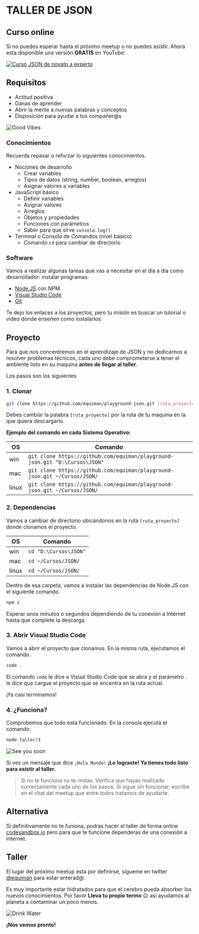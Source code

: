 # TALLER DE JSON

## Curso online

Si no puedes esperar hasta el próximo meetup o no puedes asistir. Ahora esta disponible una versión **GRATIS** en YouTube:

[![Curso JSON de novato a experto](https://img.youtube.com/vi/JJFXgEpcGbg/0.jpg)](https://www.youtube.com/playlist?list=PLrDTf5qnZdEAiHO19QB9hq5QXAef1h8oY)

## Requisitos

* Actitud positiva
* Ganas de aprender
* Abrir la mente a nuevas palabras y conceptos
* Disposición para ayudar a tus compañer@s

![Good Vibes](https://media.giphy.com/media/62cT89Nnbb7Gnplz0e/giphy.gif)

### Conocimientos

Recuerda repasar o reforzar lo siguientes conocimientos.

* Nociones de desarrollo
  * Crear variables
  * Tipos de datos (string, number, boolean, arreglos)
  * Asignar valores a variables
* JavaScript básico
  * Definir variables
  * Asignar valores
  * Arreglos
  * Objetos y propiedades
  * Funciones con parámetros
  * Saber para que sirve `console.log()`
* Terminal o Consola de Comandos (nivel básico)
  * Comando `cd` para cambiar de directorio

### Software

Vamos a realizar algunas tareas que vas a necesitar en el dia a dia como desarrollador: instalar programas:

* [Node.JS](https://nodejs.org/) con NPM
* [Visual Studio Code](https://code.visualstudio.com/)
* [Git](https://git-scm.com/)

Te dejo los enlaces a los proyectos, pero tu misión es buscar un tutorial o video donde enseñen como instalarlos.


## Proyecto

Para que nos concentremos en el aprendizaje de JSON y no dedicarnos a resolver problemas técnicos, cada uno debe comprometerse a tener el ambiente listo en su maquina **antes de llegar al taller**.

Los pasos son los siguientes

### 1. Clonar

```bash
git clone https://github.com/equiman/playground-json.git [ruta_proyecto]
```

Debes cambiar la palabra `[ruta_proyecto]` por la ruta de tu maquina en la que quiera descargarlo.

**Ejemplo del comando en cada Sistema Operativo:**

| OS | Comando |
| --- | --- |
| win | `git clone https://github.com/equiman/playground-json.git "D:\Cursos\JSON"` |
| mac | `git clone https://github.com/equiman/playground-json.git ~/Cursos/JSON/` |
| linux | `git clone https://github.com/equiman/playground-json.git ~/Cursos/JSON/` |

### 2. Dependencias

Vamos a cambiar de directorio ubicándonos en la ruta `[ruta_proyecto]` donde clonamos el proyecto.

| OS | Comando |
| --- | --- |
| win | `cd "D:\Cursos\JSON"` |
| mac | `cd ~/Cursos/JSON/` |
| linux | `cd ~/Cursos/JSON/` |

Dentro de esa carpeta, vamos a instalar las dependencias de Node.JS con el siguiente comando.

```bash
npm i
```

Esperar unos minutos o segundos dependiendo de tu conexión a Internet hasta que complete la descarga.

### 3. Abrir Visual Studio Code

Vamos a abrir el proyecto que clonamos. En la misma ruta, ejecutamos el comando.

```bash
code .
```

El comando `code` le dice a Visual Studio Code que se abra y el parámetro `.` le dice que cargue el proyecto que se encentra en la ruta actual.

¡Ya casi terminamos!

### 4. ¿Funciona?

Comprobemos que todo esta funcionado. En la consola ejecuta el comando:

```bash
node taller/1
```

![See you soon](https://media.giphy.com/media/7QXTBbwXC2ARG/giphy.gif)

Si ves un mensaje que dice `¡Hola Mundo!` **¡Lo lograste! Ya tienes todo listo para asistir al taller.**

> Si no te funciona no te rindas. Verifica que hayas realizado correctamente cada uno de los pasos. 
> Si sigue sin funcionar, escribe en el chat del meetup que entre todos tratamos de ayudarte.

## Alternativa

Si definitivamente no te funiona, podras hacer el taller de forma online [codesandbox.io](https://codesandbox.io/s/playground-json-qp9h3?expanddevtools=1&previewwindow=tests) pero para que te funcione dependeras de una conexión a internet.

## Taller

El lugar del próximo meetup esta por definirse, sígueme en twitter [@equiman](https://twitter.com/equiman) para estar enterad@.

Es muy importante estar hidratados para que el cerebro pueda absorber los nuevos conocimientos.
Por favor **Lleva tu propio termo** :wink: asi ayudamos al planeta a contaminar un poco menos.

![Drink Water](https://media.giphy.com/media/lzoNS7ciab7uWWy2cf/giphy.gif)

 **¡Nos vemos pronto!**
